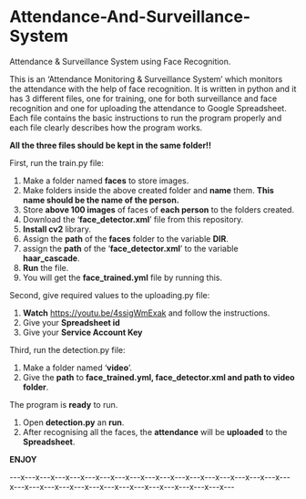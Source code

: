 # Attendance-And-Surveillance-System
Attendance &amp; Surveillance System using Face Recognition.

This is an ‘Attendance Monitoring & Surveillance System’ which monitors the attendance with the help of face recognition. 
It is written in python and it has 3 different files, one for training, one for both surveillance and face recognition and one for uploading the attendance to Google Spreadsheet. 
Each file contains the basic instructions to run the program properly and each file clearly describes how the program works.
	

**All the three files should be kept in the same folder!!**
  
  
First, run the train.py file:
1.  Make a folder named **faces** to store images.
2.  Make folders inside the above created folder and **name** them. **This name should be the name of the person.**
3.  Store **above 100 images** of faces of **each person** to the folders created.
4.  Download the ‘**face_detector.xml**’ file from this repository.
5.  **Install cv2** library.
6.  Assign the **path** of the **faces** folder to the variable **DIR**.
7.  assign the **path** of the ‘**face_detector.xml**’ to the variable **haar_cascade**.
8.  **Run** the file.
9.  You will get the **face_trained.yml** file by running this.
	
  
  
Second, give required values to the uploading.py file:
1.	**Watch** https://youtu.be/4ssigWmExak and follow the instructions.
2.	Give your **Spreadsheet id**
3.	Give your **Service Account Key**



Third, run the detection.py file:
1.  Make a folder named ‘**video**’.
2.  Give the **path** to **face_trained.yml, face_detector.xml and path to video folder**.



The program is **ready** to run.
1.  Open **detection.py** an **run**.
2.  After recognising all the faces, the **attendance** will be **uploaded** to the **Spreadsheet**.



**ENJOY**

---x---x---x---x---x---x---x---x---x---x---x---x---x---x---x---x---x---x---x---x---x---x---x---x---x---x---x---x---x---x---x---x---x---
